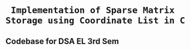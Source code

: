 # ` Implementation of Sparse Matrix Storage using Coordinate List in C`

## Codebase for DSA EL 3rd Sem
